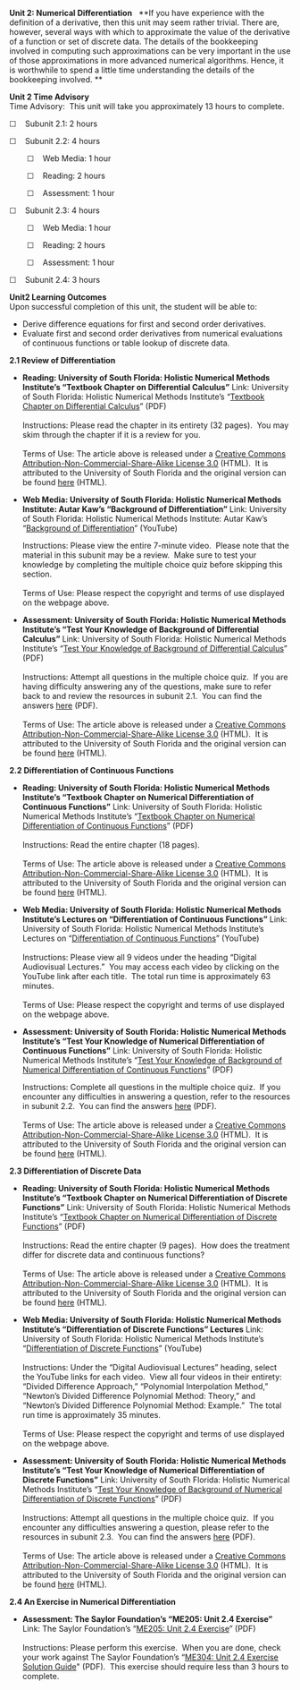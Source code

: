 **Unit 2: Numerical Differentiation** <span id="2"></span> 
**If you have experience with the definition of a derivative, then this
unit may seem rather trivial. There are, however, several ways with
which to approximate the value of the derivative of a function or set of
discrete data. The details of the bookkeeping involved in computing such
approximations can be very important in the use of those approximations
in more advanced numerical algorithms. Hence, it is worthwhile to spend
a little time understanding the details of the bookkeeping involved. **

**Unit 2 Time Advisory**  
Time Advisory:  This unit will take you approximately 13 hours to
complete.  
  
 ☐    Subunit 2.1: 2 hours  
  
 ☐    Subunit 2.2: 4 hours  
  
         ☐    Web Media: 1 hour  
  
         ☐    Reading: 2 hours  
  
         ☐    Assessment: 1 hour  
  
 ☐    Subunit 2.3: 4 hours  
  
         ☐    Web Media: 1 hour  
  
         ☐    Reading: 2 hours  
  
         ☐    Assessment: 1 hour  
  
 ☐    Subunit 2.4: 3 hours

**Unit2 Learning Outcomes**  
Upon successful completion of this unit, the student will be able to:  
  
-   Derive difference equations for first and second order derivatives.
-   Evaluate first and second order derivatives from numerical
    evaluations of continuous functions or table lookup of discrete
    data.

**2.1 Review of Differentiation** <span id="2.1"></span> 
-   **Reading: University of South Florida: Holistic Numerical Methods
    Institute’s “Textbook Chapter on Differential Calculus”**
    Link: University of South Florida: Holistic Numerical Methods
    Institute’s “[Textbook Chapter on Differential
    Calculus](http://www.saylor.org/site/wp-content/uploads/2011/11/ME205-2.1-TEXT.pdf)”
    (PDF)  
        
     Instructions: Please read the chapter in its entirety (32 pages). 
    You may skim through the chapter if it is a review for you.  
        
     Terms of Use: The article above is released under a [Creative
    Commons Attribution-Non-Commercial-Share-Alike License
    3.0](http://creativecommons.org/licenses/by-nc-sa/3.0/) (HTML).  It
    is attributed to the University of South Florida and the original
    version can be found [here](http://numericalmethods.eng.usf.edu/)
    (HTML).

-   **Web Media: University of South Florida: Holistic Numerical Methods
    Institute: Autar Kaw’s “Background of Differentiation”**
    Link: University of South Florida: Holistic Numerical Methods
    Institute: Autar Kaw’s “[Background of
    Differentiation](http://numericalmethods.eng.usf.edu/videos/youtube/02dif/background/background_02dif_introduction.html)”
    (YouTube)  
      
     Instructions: Please view the entire 7-minute video.  Please note
    that the material in this subunit may be a review.  Make sure to
    test your knowledge by completing the multiple choice quiz before
    skipping this section.  
        
     Terms of Use: Please respect the copyright and terms of use
    displayed on the webpage above.

-   **Assessment: University of South Florida: Holistic Numerical
    Methods Institute’s “Test Your Knowledge of Background of
    Differential Calculus”**
    Link: University of South Florida: Holistic Numerical Methods
    Institute’s “[Test Your Knowledge of Background of Differential
    Calculus](http://www.saylor.org/site/wp-content/uploads/2011/11/ME205-2.1-ASSESSMENT.pdf)”
    (PDF)  
        
     Instructions: Attempt all questions in the multiple choice quiz.
     If you are having difficulty answering any of the questions, make
    sure to refer back to and review the resources in subunit 2.1.  You
    can find the answers
    [here](http://www.saylor.org/site/wp-content/uploads/2011/11/ME205-2.1-ASSESSMENTANSWERS.pdf)
    (PDF).  
        
     Terms of Use: The article above is released under a [Creative
    Commons Attribution-Non-Commercial-Share-Alike License
    3.0](http://creativecommons.org/licenses/by-nc-sa/3.0/) (HTML).  It
    is attributed to the University of South Florida and the original
    version can be found [here](http://numericalmethods.eng.usf.edu/)
    (HTML).

**2.2 Differentiation of Continuous Functions** <span id="2.2"></span> 
-   **Reading: University of South Florida: Holistic Numerical Methods
    Institute’s “Textbook Chapter on Numerical Differentiation of
    Continuous Functions”**
    Link: University of South Florida: Holistic Numerical Methods
    Institute’s “[Textbook Chapter on Numerical Differentiation of
    Continuous
    Functions](http://www.saylor.org/site/wp-content/uploads/2011/11/ME205-2.2-TEXT.pdf)”
    (PDF)  
        
     Instructions: Read the entire chapter (18 pages).  
        
     Terms of Use: The article above is released under a [Creative
    Commons Attribution-Non-Commercial-Share-Alike License
    3.0](http://creativecommons.org/licenses/by-nc-sa/3.0/) (HTML).  It
    is attributed to the University of South Florida and the original
    version can be found [here](http://numericalmethods.eng.usf.edu/)
    (HTML).

-   **Web Media: University of South Florida: Holistic Numerical Methods
    Institute’s Lectures on “Differentiation of Continuous Functions”**
    Link: University of South Florida: Holistic Numerical Methods
    Institute’s Lectures on “[Differentiation of Continuous
    Functions](http://numericalmethods.eng.usf.edu/topics/continuous_02dif.html)”
    (YouTube)  
        
     Instructions: Please view all 9 videos under the heading “Digital
    Audiovisual Lectures.”  You may access each video by clicking on the
    YouTube link after each title.  The total run time is approximately
    63 minutes.  
        
     Terms of Use: Please respect the copyright and terms of use
    displayed on the webpage above.

-   **Assessment: University of South Florida: Holistic Numerical
    Methods Institute’s “Test Your Knowledge of Numerical
    Differentiation of Continuous Functions”**
    Link: University of South Florida: Holistic Numerical Methods
    Institute’s “[Test Your Knowledge of Background of Numerical
    Differentiation of Continuous
    Functions](http://www.saylor.org/site/wp-content/uploads/2011/11/ME205-2.2-ASSESSMENT2.pdf)”
    (PDF)  
      
     Instructions: Complete all questions in the multiple choice quiz.
     If you encounter any difficulties in answering a question, refer to
    the resources in subunit 2.2.  You can find the answers
    [here](http://www.saylor.org/site/wp-content/uploads/2011/11/ME205-2.2-ASSESSMENT2ANSWERS.pdf)
    (PDF).  
        
     Terms of Use: The article above is released under a [Creative
    Commons Attribution-Non-Commercial-Share-Alike License
    3.0](http://creativecommons.org/licenses/by-nc-sa/3.0/) (HTML).  It
    is attributed to the University of South Florida and the original
    version can be found [here](http://numericalmethods.eng.usf.edu/)
    (HTML).

**2.3 Differentiation of Discrete Data** <span id="2.3"></span> 
-   **Reading: University of South Florida: Holistic Numerical Methods
    Institute’s “Textbook Chapter on Numerical Differentiation of
    Discrete Functions”**
    Link: University of South Florida: Holistic Numerical Methods
    Institute’s “[Textbook Chapter on Numerical Differentiation of
    Discrete
    Functions](http://www.saylor.org/site/wp-content/uploads/2011/11/ME205-2.3-TEXT.pdf)”
    (PDF)  
        
     Instructions: Read the entire chapter (9 pages).  How does the
    treatment differ for discrete data and continuous functions?  
        
     Terms of Use: The article above is released under a [Creative
    Commons Attribution-Non-Commercial-Share-Alike License
    3.0](http://creativecommons.org/licenses/by-nc-sa/3.0/) (HTML).  It
    is attributed to the University of South Florida and the original
    version can be found [here](http://numericalmethods.eng.usf.edu/)
    (HTML).

-   **Web Media: University of South Florida: Holistic Numerical Methods
    Institute’s “Differentiation of Discrete Functions” Lectures**
    Link: University of South Florida: Holistic Numerical Methods
    Institute’s “[Differentiation of Discrete
    Functions](http://numericalmethods.eng.usf.edu/topics/discrete_02dif.html)”
    (YouTube)  
        
     Instructions: Under the “Digital Audiovisual Lectures” heading,
    select the YouTube links for each video.  View all four videos in
    their entirety: “Divided Difference Approach,” “Polynomial
    Interpolation Method,” “Newton’s Divided Difference Polynomial
    Method: Theory,” and “Newton’s Divided Difference Polynomial Method:
    Example.”  The total run time is approximately 35 minutes.   
        
     Terms of Use: Please respect the copyright and terms of use
    displayed on the webpage above.

-   **Assessment: University of South Florida: Holistic Numerical
    Methods Institute’s “Test Your Knowledge of Numerical
    Differentiation of Discrete Functions”**
    Link: University of South Florida: Holistic Numerical Methods
    Institute’s “[Test Your Knowledge of Background of Numerical
    Differentiation of Discrete
    Functions](http://www.saylor.org/site/wp-content/uploads/2013/06/ME205-2.3-TestYourKnowledgeofNumericalDifferentiationofDiscreteFunctions.pdf)”
    (PDF)  
        
     Instructions: Attempt all questions in the multiple choice quiz. 
    If you encounter any difficulties answering a question, please refer
    to the resources in subunit 2.3.  You can find the answers
    [here](http://mathforcollege.com/nm/mcquizzes/02dif/quiz_02dif_discrete_solution.pdf)
    (PDF).  
        
     Terms of Use: The article above is released under a [Creative
    Commons Attribution-Non-Commercial-Share-Alike License
    3.0](http://creativecommons.org/licenses/by-nc-sa/3.0/) (HTML).  It
    is attributed to the University of South Florida and the original
    version can be found [here](http://numericalmethods.eng.usf.edu/)
    (HTML).

**2.4 An Exercise in Numerical Differentiation** <span id="2.4"></span> 
-   **Assessment: The Saylor Foundation’s “ME205: Unit 2.4 Exercise”**
    Link: The Saylor Foundation’s “[ME205: Unit 2.4
    Exercise](http://www.saylor.org/site/wp-content/uploads/2012/07/ME205-Subunit-2.4-Assignment-FINAL.pdf)”
    (PDF)  
        
     Instructions: Please perform this exercise.  When you are done,
    check your work against The Saylor Foundation’s “[ME304: Unit 2.4
    Exercise Solution
    Guide](http://www.saylor.org/site/wp-content/uploads/2012/07/ME205-Subunit-2.4-Answer-Key-FINAL.pdf)"
    (PDF).  This exercise should require less than 3 hours to complete.


